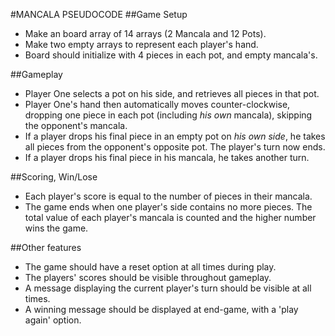 #MANCALA PSEUDOCODE
##Game Setup
- Make an board array of 14 arrays (2 Mancala and 12 Pots).
- Make two empty arrays to represent each player's hand.
- Board should initialize with 4 pieces in each pot, and empty mancala's.

##Gameplay
- Player One selects a pot on his side, and retrieves all pieces in that pot. 
- Player One's hand then automatically moves counter-clockwise, dropping one piece in each pot (including *his own* mancala), skipping the opponent's mancala.
- If a player drops his final piece in an empty pot on *his own side*, he takes all pieces from the opponent's opposite pot. The player's turn now ends.
- If a player drops his final piece in his mancala, he takes another turn.

##Scoring, Win/Lose
- Each player's score is equal to the number of pieces in their mancala.
- The game ends when one player's side contains no more pieces. The total value of each player's mancala is counted and the higher number wins the game.

##Other features
- The game should have a reset option at all times during play.
- The players' scores should be visible throughout gameplay.
- A message displaying the current player's turn should be visible at all times.
- A winning message should be displayed at end-game, with a 'play again' option.